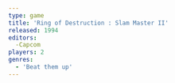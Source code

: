 ```yaml
---
type: game
title: 'Ring of Destruction : Slam Master II'
released: 1994
editors: 
  -Capcom
players: 2
genres:
  - 'Beat them up'
---
```

